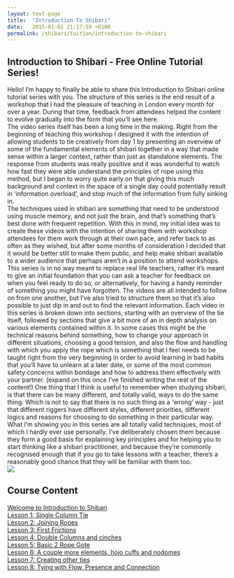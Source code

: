 ```yaml
---
layout: text-page
title:  "Introduction To Shibari"
date:   2015-01-01 21:17:59 +0100
permalink: /shibari/tuition/introduction-to-shibari
---
```

<h2 class="information-text-h2">Introduction to Shibari - Free Online Tutorial Series!</h2>

Hello! I’m happy to finally be able to share this Introduction to Shibari online tutorial series with you.  The structure of this series is the end result of a workshop that I had the pleasure of teaching in London every month for over a year. During that time, feedback from attendees helped the content to evolve gradually into the form that you’ll see here.<br>
The video series itself has been a long time in the making. Right from the beginning of teaching this workshop I designed it with the intention of allowing students to tie creatively from day 1 by presenting an overview of some of the fundamental elements of shibari together in a way that made sense within a larger context, rather than just as standalone elements. The response from students was really positive and it was wonderful to watch how fast they were able understand the principles of rope using this method, but I began to worry quite early on that giving this much background and context in the space of a single day could potentially result in ‘information overload’, and stop much of the information from fully sinking in.<br>
The techniques used in shibari are something that need to be understood using muscle memory, and not just the brain, and that’s something that’s best done with frequent repetition. With this in mind, my initial idea was to create these videos with the intention of sharing them with workshop attendees for them work through at their own pace, and refer back to as often as they wished, but after some months of consideration I decided that it would be better still to make them public, and help make shibari available to a wider audience that perhaps aren’t in a position to attend workshops.<br>
This series is in no way meant to replace real life teachers, rather it’s meant to give an initial foundation that you can ask a teacher for feedback on when you feel ready to do so, or alternatively, for having a handy reminder of something you might have forgotten.
The videos are all intended to follow on from one another, but I’ve also tried to structure them so that it’s also possible to just dip in and out to find the relevant information. Each video in this series is broken down into sections, starting with an overview of the tie itself, followed by sections that give a bit more of an in depth analysis on various elements contained within it.  In some cases this might be the technical reasons behind something, how to change your approach in different situations, choosing a good tension, and also the flow and handling with which you apply the rope which is something that I feel needs to be taught right from the very beginning in order to avoid learning in bad habits that you’ll have to unlearn at a later date, or some of the most common safety concerns within bondage and how to address them effectively with your partner. (expand on this once I’ve finished writing the rest of the content!)
One thing that I think is useful to remember when studying shibari, is that there can be many different, and totally valid, ways to do the same thing. Which is not to say that there is no such thing as a ‘wrong’ way - just that different riggers have different styles, different priorities, different logics and reasons for choosing to do something in their particular way. <br>
What I’m showing you in this series are all totally valid techniques, most of which I hardly ever use personally. I’ve deliberately chosen them because they form a good basis for explaining key principles and for helping you to start thinking like a shibari practitioner, and because they’re commonly recognised enough that if you go to take lessons with a teacher, there’s a reasonably good chance that they will be familiar with them too.<br>
<img src="{{site.baseurl}}/img/shibari/events/gestalta-bishop-introtoshibari.jpg" class="text-image-left" />
<h2 class="information-text-h2">Course Content</h2>
<a href="#" target="_blank_">Welcome to Introduction to Shibari</a><br>
<a href="#" target="_blank_">Lesson 1: Single Column Tie</a><br>
<a href="#" target="_blank_">Lesson 2: Joining Ropes</a><br>
<a href="#" target="_blank_">Lesson 3: First Frictions</a><br>
<a href="#" target="_blank_">Lesson 4: Double Columns and cinches</a><br>
<a href="#" target="_blank_">Lesson 5: Basic 2 Rope Gote</a><br>
<a href="#" target="_blank_">Lesson 6: A couple more elements, hojo cuffs and nodomes</a><br>
<a href="#" target="_blank_">Lesson 7: Creating other ties</a><br>
<a href="#" target="_blank_">Lesson 8: Tying with Flow, Presence and Connection</a><br>

